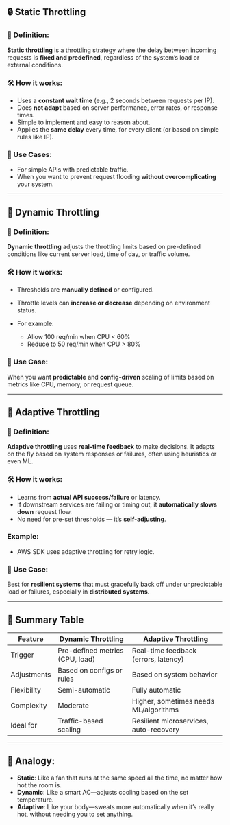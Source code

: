 ## 🔒 Static Throttling

### 📌 Definition:

**Static throttling** is a throttling strategy where the delay between incoming requests is **fixed and predefined**, regardless of the system’s load or external conditions.

### 🛠️ How it works:

- Uses a **constant wait time** (e.g., 2 seconds between requests per IP).
- Does **not adapt** based on server performance, error rates, or response times.
- Simple to implement and easy to reason about.
- Applies the **same delay** every time, for every client (or based on simple rules like IP).

### 🎯 Use Cases:

- For simple APIs with predictable traffic.
- When you want to prevent request flooding **without overcomplicating** your system.

---

## 🔁 Dynamic Throttling

### 📌 Definition:

**Dynamic throttling** adjusts the throttling limits based on pre-defined conditions like current server load, time of day, or traffic volume.

### 🛠️ How it works:

- Thresholds are **manually defined** or configured.
- Throttle levels can **increase or decrease** depending on environment status.
- For example:

  - Allow 100 req/min when CPU < 60%
  - Reduce to 50 req/min when CPU > 80%

### 🎯 Use Case:

When you want **predictable** and **config-driven** scaling of limits based on metrics like CPU, memory, or request queue.

---

## 🧠 Adaptive Throttling

### 📌 Definition:

**Adaptive throttling** uses **real-time feedback** to make decisions. It adapts on the fly based on system responses or failures, often using heuristics or even ML.

### 🛠️ How it works:

- Learns from **actual API success/failure** or latency.
- If downstream services are failing or timing out, it **automatically slows down** request flow.
- No need for pre-set thresholds — it’s **self-adjusting**.

### Example:

- AWS SDK uses adaptive throttling for retry logic.

### 🎯 Use Case:

Best for **resilient systems** that must gracefully back off under unpredictable load or failures, especially in **distributed systems**.

---

## 🧾 Summary Table

| Feature     | Dynamic Throttling              | Adaptive Throttling                    |
| ----------- | ------------------------------- | -------------------------------------- |
| Trigger     | Pre-defined metrics (CPU, load) | Real-time feedback (errors, latency)   |
| Adjustments | Based on configs or rules       | Based on system behavior               |
| Flexibility | Semi-automatic                  | Fully automatic                        |
| Complexity  | Moderate                        | Higher, sometimes needs ML/algorithms  |
| Ideal for   | Traffic-based scaling           | Resilient microservices, auto-recovery |

---

## 🧠 Analogy:

- **Static**: Like a fan that runs at the same speed all the time, no matter how hot the room is.
- **Dynamic**: Like a smart AC—adjusts cooling based on the set temperature.
- **Adaptive**: Like your body—sweats more automatically when it’s really hot, without needing you to set anything.
